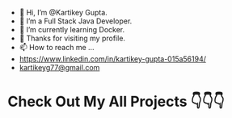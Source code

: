 - 👋 Hi, I’m @Kartikey Gupta.
- 👀 I’m a Full Stack Java Developer.
- 🌱 I’m currently learning Docker.
- 🤝 Thanks for visiting my profile.
- 📫 How to reach me ...
- https://www.linkedin.com/in/kartikey-gupta-015a56194/
- kartikeyg77@gmail.com


# Check Out My All Projects 👇👇👇

<!---
Kartikeyg03012/Kartikeyg03012 is a ✨ special ✨ repository because its `README.md` (this file) appears on your GitHub profile.
You can click the Preview link to take a look at your changes.
--->
